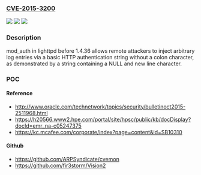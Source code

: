 ### [CVE-2015-3200](https://cve.mitre.org/cgi-bin/cvename.cgi?name=CVE-2015-3200)
![](https://img.shields.io/static/v1?label=Product&message=n%2Fa&color=blue)
![](https://img.shields.io/static/v1?label=Version&message=%3D%20n%2Fa%20&color=brighgreen)
![](https://img.shields.io/static/v1?label=Vulnerability&message=n%2Fa&color=brighgreen)

### Description

mod_auth in lighttpd before 1.4.36 allows remote attackers to inject arbitrary log entries via a basic HTTP authentication string without a colon character, as demonstrated by a string containing a NULL and new line character.

### POC

#### Reference
- http://www.oracle.com/technetwork/topics/security/bulletinoct2015-2511968.html
- https://h20566.www2.hpe.com/portal/site/hpsc/public/kb/docDisplay?docId=emr_na-c05247375
- https://kc.mcafee.com/corporate/index?page=content&id=SB10310

#### Github
- https://github.com/ARPSyndicate/cvemon
- https://github.com/fir3storm/Vision2


